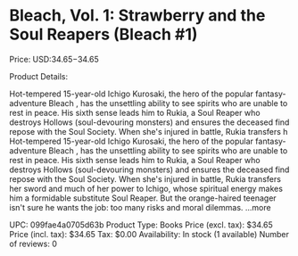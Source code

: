 # Bleach, Vol. 1: Strawberry and the Soul Reapers (Bleach #1)

Price: USD:$34.65-$34.65

Product Details:

Hot-tempered 15-year-old Ichigo Kurosaki, the hero of the popular fantasy-adventure Bleach , has the unsettling ability to see spirits who are unable to rest in peace. His sixth sense leads him to Rukia, a Soul Reaper who destroys Hollows (soul-devouring monsters) and ensures the deceased find repose with the Soul Society. When she's injured in battle, Rukia transfers h Hot-tempered 15-year-old Ichigo Kurosaki, the hero of the popular fantasy-adventure Bleach , has the unsettling ability to see spirits who are unable to rest in peace. His sixth sense leads him to Rukia, a Soul Reaper who destroys Hollows (soul-devouring monsters) and ensures the deceased find repose with the Soul Society. When she's injured in battle, Rukia transfers her sword and much of her power to Ichigo, whose spiritual energy makes him a formidable substitute Soul Reaper. But the orange-haired teenager isn't sure he wants the job: too many risks and moral dilemmas. ...more

UPC: 099fae4a0705d63b
Product Type: Books
Price (excl. tax): $34.65
Price (incl. tax): $34.65
Tax: $0.00
Availability: In stock (1 available)
Number of reviews: 0